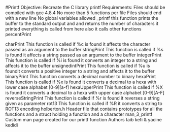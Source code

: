 #Printf
Objective:
Recreate the C library printf
Requirements:
Files should be compiled with gcc 4.8.4
No more than 5 functions per file
Files should end with a new line
No global variables allowed
_printf
this function prints the buffer to the standard output and and returns the number of characters it printed everything is called from here also it calls other functions
percentPrint

charPrint
This function is called if %c is found it affects the character passed as an argument to the buffer
stringPrint
This function is called if %s is found it affects a string passed as an argument to the buffer
integerPrint
This function is called if %i is found it converts an integer to a string and affects it to the buffer
unsignedintPrint
This function is called if %u is foundit  converts a positive integer to a string and affects it to the buffer
binaryPrint
This function converts a decimal number to binary
hexaPrint
This function is called if %x is found it converts a decimal to a hexa with lower case alphabet [0-9][a-f]
hexaUpperPrint
This function is called if %X is found it converts a decimal to a hexa with upper case alphabet [0-9][A-F]
reverseStringPrint
This function is called if %r is found it reverses a string given as parameter
rot13
This function is called if %R it converts a string to ROT13 encoding
holberton.h
Header file that contains prototypes for all the functions and a struct holding a function and a character
man_3_printf
Custom man page created for our printf function
Authors
taib kefi & yacine kedidi